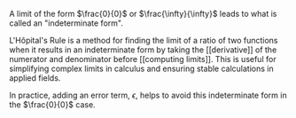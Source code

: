 A limit of the form $\frac{0}{0}$ or $\frac{\infty}{\infty}$ leads to what is called an "indeterminate form". 

L'Hôpital's Rule is a method for finding the limit of a ratio of two functions when it results in an indeterminate form by taking the [[derivative]] of the numerator and denominator before [[computing limits]]. This is useful for simplifying complex limits in calculus and ensuring stable calculations in applied fields. 

In practice, adding an error term, $\epsilon$, helps to avoid this indeterminate form in the $\frac{0}{0}$ case.